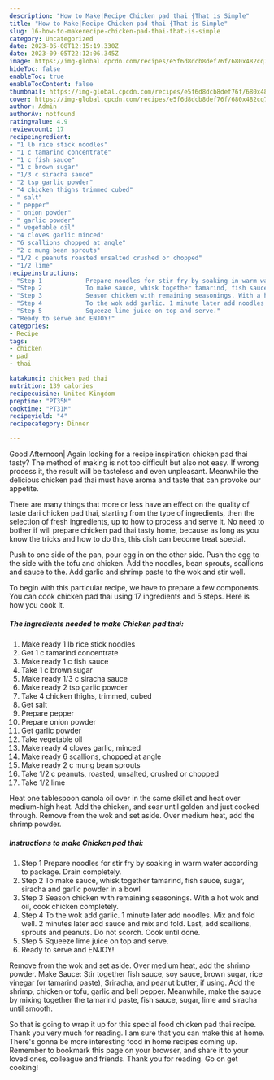 ```yaml
---
description: "How to Make|Recipe Chicken pad thai {That is Simple"
title: "How to Make|Recipe Chicken pad thai {That is Simple"
slug: 16-how-to-makerecipe-chicken-pad-thai-that-is-simple
category: Uncategorized
date: 2023-05-08T12:15:19.330Z
date: 2023-09-05T22:12:06.345Z
image: https://img-global.cpcdn.com/recipes/e5f6d8dcb8def76f/680x482cq70/chicken-pad-thai-recipe-main-photo.jpg
hideToc: false
enableToc: true
enableTocContent: false
thumbnail: https://img-global.cpcdn.com/recipes/e5f6d8dcb8def76f/680x482cq70/chicken-pad-thai-recipe-main-photo.jpg
cover: https://img-global.cpcdn.com/recipes/e5f6d8dcb8def76f/680x482cq70/chicken-pad-thai-recipe-main-photo.jpg
author: Admin
authorAv: notfound
ratingvalue: 4.9
reviewcount: 17
recipeingredient:
- "1 lb rice stick noodles"
- "1 c tamarind concentrate"
- "1 c fish sauce"
- "1 c brown sugar"
- "1/3 c siracha sauce"
- "2 tsp garlic powder"
- "4 chicken thighs trimmed cubed"
- " salt"
- " pepper"
- " onion powder"
- " garlic powder"
- " vegetable oil"
- "4 cloves garlic minced"
- "6 scallions chopped at angle"
- "2 c mung bean sprouts"
- "1/2 c peanuts roasted unsalted crushed or chopped"
- "1/2 lime"
recipeinstructions:
- "Step 1            Prepare noodles for stir fry by soaking in warm water according to package. Drain completely."
- "Step 2            To make sauce, whisk together tamarind, fish sauce, sugar, siracha and garlic powder in a bowl"
- "Step 3            Season chicken with remaining seasonings. With a hot wok and oil, cook chicken completely."
- "Step 4            To the wok add garlic. 1 minute later add noodles. Mix and fold well. 2 minutes later add sauce and mix and fold. Last, add scallions, sprouts and peanuts. Do not scorch. Cook until done."
- "Step 5            Squeeze lime juice on top and serve."
- "Ready to serve and ENJOY!"
categories:
- Recipe
tags:
- chicken
- pad
- thai

katakunci: chicken pad thai 
nutrition: 139 calories
recipecuisine: United Kingdom
preptime: "PT35M"
cooktime: "PT31M"
recipeyield: "4"
recipecategory: Dinner

---
```



Good Afternoon| Again looking for a recipe inspiration chicken pad thai tasty? The method of making is not too difficult but also not easy. If wrong process it, the result will be tasteless and even unpleasant. Meanwhile the delicious chicken pad thai must have aroma and taste that can provoke our appetite.






There are many things that more or less have an effect on the quality of taste dari chicken pad thai, starting from the type of ingredients, then the selection of fresh ingredients, up to how to process and serve it. No need to bother if will prepare chicken pad thai tasty home, because as long as you know the tricks and how to do this, this dish can become treat  special.


Push to one side of the pan, pour egg in on the other side. Push the egg to the side with the tofu and chicken. Add the noodles, bean sprouts, scallions and sauce to the. Add garlic and shrimp paste to the wok and stir well.


To begin with this particular recipe, we have to prepare a few components. You can cook chicken pad thai using 17 ingredients and 5 steps. Here is how you cook it.

<!--inarticleads1-->

##### The ingredients needed to make Chicken pad thai:

1. Make ready 1 lb rice stick noodles
1. Get 1 c tamarind concentrate
1. Make ready 1 c fish sauce
1. Take 1 c brown sugar
1. Make ready 1/3 c siracha sauce
1. Make ready 2 tsp garlic powder
1. Take 4 chicken thighs, trimmed, cubed
1. Get  salt
1. Prepare  pepper
1. Prepare  onion powder
1. Get  garlic powder
1. Take  vegetable oil
1. Make ready 4 cloves garlic, minced
1. Make ready 6 scallions, chopped at angle
1. Make ready 2 c mung bean sprouts
1. Take 1/2 c peanuts, roasted, unsalted, crushed or chopped
1. Take 1/2 lime


Heat one tablespoon canola oil over in the same skillet and heat over medium-high heat. Add the chicken, and sear until golden and just cooked through. Remove from the wok and set aside. Over medium heat, add the shrimp powder. 

<!--inarticleads2-->

##### Instructions to make Chicken pad thai:

1. Step 1            Prepare noodles for stir fry by soaking in warm water according to package. Drain completely.
1. Step 2            To make sauce, whisk together tamarind, fish sauce, sugar, siracha and garlic powder in a bowl
1. Step 3            Season chicken with remaining seasonings. With a hot wok and oil, cook chicken completely.
1. Step 4            To the wok add garlic. 1 minute later add noodles. Mix and fold well. 2 minutes later add sauce and mix and fold. Last, add scallions, sprouts and peanuts. Do not scorch. Cook until done.
1. Step 5            Squeeze lime juice on top and serve.
1. Ready to serve and ENJOY!

Remove from the wok and set aside. Over medium heat, add the shrimp powder. Make Sauce: Stir together fish sauce, soy sauce, brown sugar, rice vinegar (or tamarind paste), Sriracha, and peanut butter, if using. Add the shrimp, chicken or tofu, garlic and bell pepper. Meanwhile, make the sauce by mixing together the tamarind paste, fish sauce, sugar, lime and siracha until smooth. 

So that is going to wrap it up for this special food chicken pad thai recipe. Thank you very much for reading. I am sure that you can make this at home. There's gonna be more interesting food in home recipes coming up. Remember to bookmark this page on your browser, and share it to your loved ones, colleague and friends. Thank you for reading. Go on get cooking!
